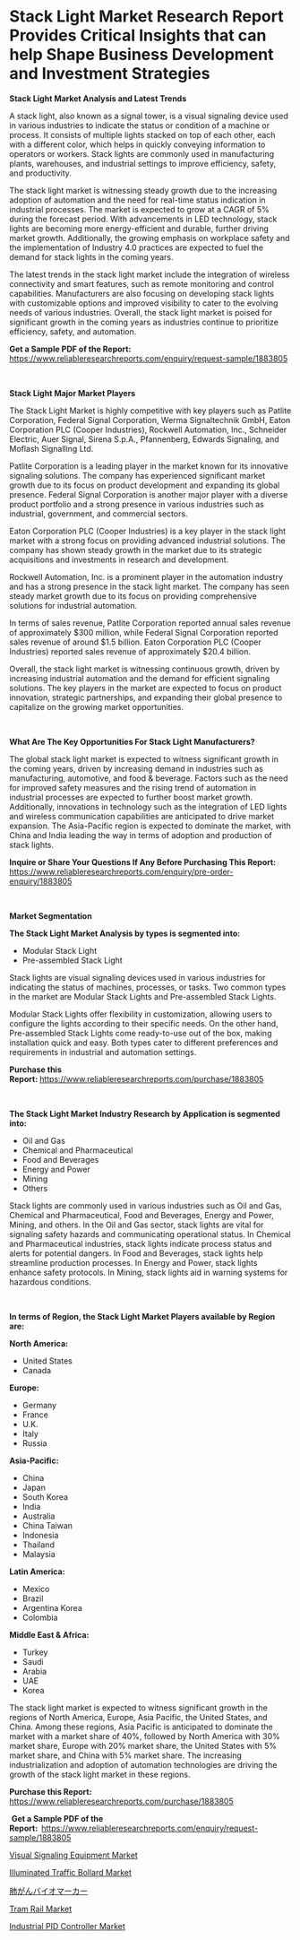 <p><h1>Stack Light Market Research Report Provides Critical Insights that can help Shape Business Development and Investment Strategies</h1></p><p><strong>Stack Light Market Analysis and Latest Trends</strong></p>
<p><p>A stack light, also known as a signal tower, is a visual signaling device used in various industries to indicate the status or condition of a machine or process. It consists of multiple lights stacked on top of each other, each with a different color, which helps in quickly conveying information to operators or workers. Stack lights are commonly used in manufacturing plants, warehouses, and industrial settings to improve efficiency, safety, and productivity.</p><p>The stack light market is witnessing steady growth due to the increasing adoption of automation and the need for real-time status indication in industrial processes. The market is expected to grow at a CAGR of 5% during the forecast period. With advancements in LED technology, stack lights are becoming more energy-efficient and durable, further driving market growth. Additionally, the growing emphasis on workplace safety and the implementation of Industry 4.0 practices are expected to fuel the demand for stack lights in the coming years.</p><p>The latest trends in the stack light market include the integration of wireless connectivity and smart features, such as remote monitoring and control capabilities. Manufacturers are also focusing on developing stack lights with customizable options and improved visibility to cater to the evolving needs of various industries. Overall, the stack light market is poised for significant growth in the coming years as industries continue to prioritize efficiency, safety, and automation.</p></p>
<p><strong>Get a Sample PDF of the Report:&nbsp;</strong> <a href="https://www.reliableresearchreports.com/enquiry/request-sample/1883805">https://www.reliableresearchreports.com/enquiry/request-sample/1883805</a></p>
<p>&nbsp;</p>
<p><strong>Stack Light Major Market Players</strong></p>
<p><p>The Stack Light Market is highly competitive with key players such as Patlite Corporation, Federal Signal Corporation, Werma Signaltechnik GmbH, Eaton Corporation PLC (Cooper Industries), Rockwell Automation, Inc., Schneider Electric, Auer Signal, Sirena S.p.A., Pfannenberg, Edwards Signaling, and Moflash Signalling Ltd.</p><p>Patlite Corporation is a leading player in the market known for its innovative signaling solutions. The company has experienced significant market growth due to its focus on product development and expanding its global presence. Federal Signal Corporation is another major player with a diverse product portfolio and a strong presence in various industries such as industrial, government, and commercial sectors.</p><p>Eaton Corporation PLC (Cooper Industries) is a key player in the stack light market with a strong focus on providing advanced industrial solutions. The company has shown steady growth in the market due to its strategic acquisitions and investments in research and development.</p><p>Rockwell Automation, Inc. is a prominent player in the automation industry and has a strong presence in the stack light market. The company has seen steady market growth due to its focus on providing comprehensive solutions for industrial automation.</p><p>In terms of sales revenue, Patlite Corporation reported annual sales revenue of approximately $300 million, while Federal Signal Corporation reported sales revenue of around $1.5 billion. Eaton Corporation PLC (Cooper Industries) reported sales revenue of approximately $20.4 billion.</p><p>Overall, the stack light market is witnessing continuous growth, driven by increasing industrial automation and the demand for efficient signaling solutions. The key players in the market are expected to focus on product innovation, strategic partnerships, and expanding their global presence to capitalize on the growing market opportunities.</p></p>
<p>&nbsp;</p>
<p><strong>What Are The Key Opportunities For Stack Light Manufacturers?</strong></p>
<p><p>The global stack light market is expected to witness significant growth in the coming years, driven by increasing demand in industries such as manufacturing, automotive, and food & beverage. Factors such as the need for improved safety measures and the rising trend of automation in industrial processes are expected to further boost market growth. Additionally, innovations in technology such as the integration of LED lights and wireless communication capabilities are anticipated to drive market expansion. The Asia-Pacific region is expected to dominate the market, with China and India leading the way in terms of adoption and production of stack lights.</p></p>
<p><strong>Inquire or Share Your Questions If Any Before Purchasing This Report:</strong> <a href="https://www.reliableresearchreports.com/enquiry/pre-order-enquiry/1883805">https://www.reliableresearchreports.com/enquiry/pre-order-enquiry/1883805</a></p>
<p>&nbsp;</p>
<p><strong>Market Segmentation</strong></p>
<p><strong>The Stack Light Market Analysis by types is segmented into:</strong></p>
<p><ul><li>Modular Stack Light</li><li>Pre-assembled Stack Light</li></ul></p>
<p><p>Stack lights are visual signaling devices used in various industries for indicating the status of machines, processes, or tasks. Two common types in the market are Modular Stack Lights and Pre-assembled Stack Lights. </p><p>Modular Stack Lights offer flexibility in customization, allowing users to configure the lights according to their specific needs. On the other hand, Pre-assembled Stack Lights come ready-to-use out of the box, making installation quick and easy. Both types cater to different preferences and requirements in industrial and automation settings.</p></p>
<p><strong>Purchase this Report:&nbsp;</strong><a href="https://www.reliableresearchreports.com/purchase/1883805">https://www.reliableresearchreports.com/purchase/1883805</a></p>
<p>&nbsp;</p>
<p><strong>The Stack Light Market Industry Research by Application is segmented into:</strong></p>
<p><ul><li>Oil and Gas</li><li>Chemical and Pharmaceutical</li><li>Food and Beverages</li><li>Energy and Power</li><li>Mining</li><li>Others</li></ul></p>
<p><p>Stack lights are commonly used in various industries such as Oil and Gas, Chemical and Pharmaceutical, Food and Beverages, Energy and Power, Mining, and others. In the Oil and Gas sector, stack lights are vital for signaling safety hazards and communicating operational status. In Chemical and Pharmaceutical industries, stack lights indicate process status and alerts for potential dangers. In Food and Beverages, stack lights help streamline production processes. In Energy and Power, stack lights enhance safety protocols. In Mining, stack lights aid in warning systems for hazardous conditions.</p></p>
<p>&nbsp;</p>
<p><strong>In terms of Region, the Stack Light Market Players available by Region are:</strong></p>
<p>
    <p> <strong> North America: </strong>
        <ul>
            <li>United States</li>
            <li>Canada</li>
        </ul>
        </p> 
    <p> <strong> Europe: </strong>
        <ul>
            <li>Germany</li>
            <li>France</li>
            <li>U.K.</li>
            <li>Italy</li>
            <li>Russia</li>
        </ul>
        </p> 
    <p> <strong> Asia-Pacific: </strong>
        <ul>
            <li>China</li>
            <li>Japan</li>
            <li>South Korea</li>
            <li>India</li>
            <li>Australia</li>
            <li>China Taiwan</li>
            <li>Indonesia</li>
            <li>Thailand</li>
            <li>Malaysia</li>
        </ul>
        </p> 
    <p> <strong> Latin America: </strong>
        <ul>
            <li>Mexico</li>
            <li>Brazil</li>
            <li>Argentina Korea</li>
            <li>Colombia</li>
        </ul>
        </p> 
    <p> <strong> Middle East & Africa: </strong>
        <ul>
            <li>Turkey</li>
            <li>Saudi</li>
            <li>Arabia</li>
            <li>UAE</li>
            <li>Korea</li>
        </ul>
    </p>
    </p>
<p><p>The stack light market is expected to witness significant growth in the regions of North America, Europe, Asia Pacific, the United States, and China. Among these regions, Asia Pacific is anticipated to dominate the market with a market share of 40%, followed by North America with 30% market share, Europe with 20% market share, the United States with 5% market share, and China with 5% market share. The increasing industrialization and adoption of automation technologies are driving the growth of the stack light market in these regions.</p></p>
<p><strong>Purchase this Report: </strong><a href="https://www.reliableresearchreports.com/purchase/1883805">https://www.reliableresearchreports.com/purchase/1883805</a></p>
<p>&nbsp;<strong>Get a Sample PDF of the Report:&nbsp;&nbsp;</strong><a href="https://www.reliableresearchreports.com/enquiry/request-sample/1883805">https://www.reliableresearchreports.com/enquiry/request-sample/1883805</a></p>
<p><strong></strong></p>
<p><p><a href="https://github.com/Angelnienowdseej3e45z3p8c/Market-Research-Report-List-1/blob/main/visual-signaling-equipment-market.md">Visual Signaling Equipment Market</a></p><p><a href="https://issuu.com/reportprime-2/docs/illuminated-traffic-bollard-market-size-2030.pptx">Illuminated Traffic Bollard Market</a></p><p><a href="https://github.com/EstaSprer20231/Market-Research-Report-List-1/blob/main/455499812353.md">肺がんバイオマーカー</a></p><p><a href="https://issuu.com/reportprime-2/docs/tram-rail-market-size-2030.pptx">Tram Rail Market</a></p><p><a href="https://github.com/brentleyjimmiealvaradoz4l1rea/Market-Research-Report-List-1/blob/main/industrial-pid-controller-market.md">Industrial PID Controller Market</a></p></p>